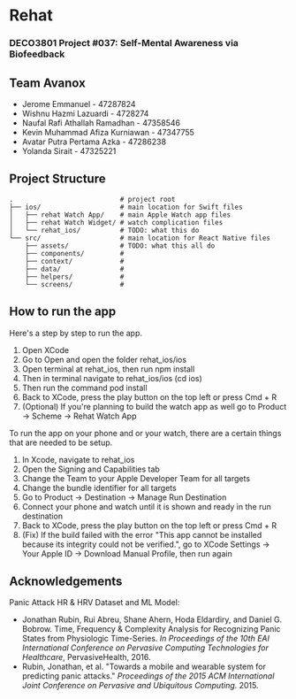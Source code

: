# Rehat

### DECO3801 Project #037: Self-Mental Awareness via Biofeedback

## Team Avanox
- Jerome Emmanuel - 47287824
- Wishnu Hazmi Lazuardi - 4728274
- Naufal Rafi Athallah Ramadhan - 47358546
- Kevin Muhammad Afiza Kurniawan - 47347755
- Avatar Putra Pertama Azka - 47286238
- Yolanda Sirait - 47325221

## Project Structure
```
.                           # project root
├── ios/                    # main location for Swift files
│   ├── rehat Watch App/    # main Apple Watch app files
│   ├── rehat Watch Widget/ # watch complication files
│   └── rehat_ios/          # TODO: what this do
└── src/                    # main location for React Native files
    ├── assets/             # TODO: what this all do
    ├── components/         #
    ├── context/            #
    ├── data/               #
    ├── helpers/            #
    └── screens/            #
```

## How to run the app
Here's a step by step to run the app.
1. Open XCode
2. Go to Open and open the folder rehat_ios/ios
3. Open terminal at rehat_ios, then run npm install
4. Then in terminal navigate to rehat_ios/ios (cd ios)
5. Then run the command pod install
6. Back to XCode, press the play button on the top left or press Cmd + R
7. (Optional) If you're planning to build the watch app as well go to Product -> Scheme -> Rehat Watch App

To run the app on your phone and or your watch, there are a certain things that are needed to be setup.
1. In Xcode, navigate to rehat_ios
2. Open the Signing and Capabilities tab
3. Change the Team to your Apple Developer Team for all targets
4. Change the bundle identifier for all targets
5. Go to Product -> Destination -> Manage Run Destination
6. Connect your phone and watch until it is shown and ready in the run destination
7. Back to XCode, press the play button on the top left or press Cmd + R
8. (Fix) If the build failed with the error "This app cannot be installed because its integrity could not be verified.", go to XCode Settings -> Your Apple ID -> Download Manual Profile, then run again

## Acknowledgements
Panic Attack HR & HRV Dataset and ML Model:
- Jonathan Rubin, Rui Abreu, Shane Ahern, Hoda Eldardiry, and Daniel G. Bobrow. Time, Frequency & Complexity Analysis for Recognizing Panic States from Physiologic Time-Series. *In Proceedings of the 10th EAI International Conference on Pervasive Computing Technologies for Healthcare*, PervasiveHealth, 2016.
- Rubin, Jonathan, et al. "Towards a mobile and wearable system for predicting panic attacks." *Proceedings of the 2015 ACM International Joint Conference on Pervasive and Ubiquitous Computing*. 2015.

